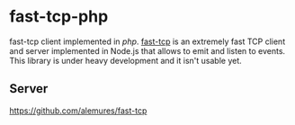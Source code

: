 fast-tcp-php
===
fast-tcp client implemented in *php*. [fast-tcp](https://github.com/alemures/fast-tcp) is an extremely fast TCP client and server implemented in Node.js that allows to emit and listen to events. This library is under heavy development and it isn't usable yet.

## Server
https://github.com/alemures/fast-tcp
